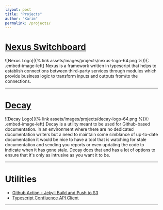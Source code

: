 ```yaml
---
layout: post
title: "Projects"
author: "Karim"
permalink: /projects/
---
```


# [Nexus Switchboard](https://nexus-switchboard.dev/)
![Nexus Logo]({% link assets/images/projects/nexus-logo-64.png %}){: .embed-image-left}
Nexus is a framework written in typescript that helps to establish connections between third-party services through modules which provide business logic to transform inputs and outputs from/to the connections.

---

# [Decay](https://github.com/kshehadeh/decay)
![Decay Logo]({% link assets/images/projects/decay-logo-64.png %}){: .embed-image-left}
Decay is a utility meant to be used for Github-based documentation.  In an environment where there are no dedicated documentation writers but a need to maintain some simblance of up-to-date documentation it would be nice to have a tool that is watching for stale documentation and sending you reports or even updating the code to indicate when it has gone stale.  Decay does that and has a lot of options to ensure that it's only as intrusive as you want it to be.  

---

# Utilities

* [Github Action - Jekyll Build and Push to S3](https://github.com/marketplace/actions/jekyll-build)
* [Typescript Confluence API Client](https://github.com/kshehadeh/ts-confluence-client)

---

<div class="github-card" data-github="kshehadeh" data-width="400" data-height="" data-theme="default"></div>
<script src="//cdn.jsdelivr.net/github-cards/latest/widget.js"></script>